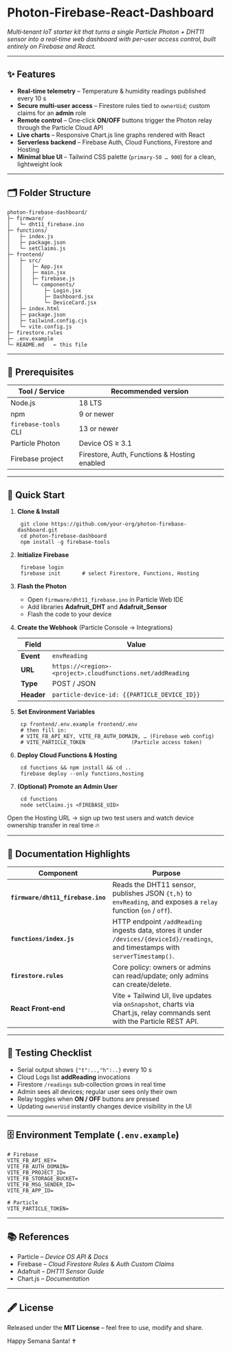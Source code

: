 # Photon‑Firebase‑React‑Dashboard

*Multi‑tenant IoT starter kit that turns a single Particle Photon + DHT11 sensor into a real‑time web dashboard with per‑user access control, built entirely on Firebase and React.*


---

## ✨ Features
- **Real‑time telemetry** – Temperature & humidity readings published every 10 s  
- **Secure multi‑user access** – Firestore rules tied to `ownerUid`; custom claims for an **admin** role  
- **Remote control** – One‑click **ON/OFF** buttons trigger the Photon relay through the Particle Cloud API  
- **Live charts** – Responsive Chart.js line graphs rendered with React  
- **Serverless backend** – Firebase Auth, Cloud Functions, Firestore and Hosting  
- **Minimal blue UI** – Tailwind CSS palette (`primary‑50 … 900`) for a clean, lightweight look  

---

## 🗂 Folder Structure
    photon-firebase-dashboard/
    ├─ firmware/
    │   └─ dht11_firebase.ino
    ├─ functions/
    │   ├─ index.js
    │   ├─ package.json
    │   └─ setClaims.js
    ├─ frontend/
    │   ├─ src/
    │   │   ├─ App.jsx
    │   │   ├─ main.jsx
    │   │   ├─ firebase.js
    │   │   └─ components/
    │   │       ├─ Login.jsx
    │   │       ├─ Dashboard.jsx
    │   │       └─ DeviceCard.jsx
    │   ├─ index.html
    │   ├─ package.json
    │   ├─ tailwind.config.cjs
    │   └─ vite.config.js
    ├─ firestore.rules
    ├─ .env.example
    └─ README.md   ← this file

---

## 🔧 Prerequisites
| Tool / Service | Recommended version |
|----------------|---------------------|
| Node.js        | 18 LTS |
| npm            | 9 or newer |
| `firebase-tools` CLI | 13 or newer |
| Particle Photon | Device OS ≥ 3.1 |
| Firebase project | Firestore, Auth, Functions & Hosting enabled |

---

## 🚀 Quick Start

1. **Clone & Install**

        git clone https://github.com/your-org/photon-firebase-dashboard.git
        cd photon-firebase-dashboard
        npm install -g firebase-tools

2. **Initialize Firebase**

        firebase login
        firebase init       # select Firestore, Functions, Hosting

3. **Flash the Photon**

   - Open `firmware/dht11_firebase.ino` in Particle Web IDE  
   - Add libraries **Adafruit_DHT** and **Adafruit_Sensor**  
   - Flash the code to your device  

4. **Create the Webhook** (Particle Console → Integrations)

   | Field  | Value |
   |--------|-------|
   | **Event** | `envReading` |
   | **URL** | `https://<region>-<project>.cloudfunctions.net/addReading` |
   | **Type** | POST / JSON |
   | **Header** | `particle-device-id: {{PARTICLE_DEVICE_ID}}` |

5. **Set Environment Variables**

        cp frontend/.env.example frontend/.env
        # then fill in:
        # VITE_FB_API_KEY, VITE_FB_AUTH_DOMAIN, … (Firebase web config)
        # VITE_PARTICLE_TOKEN               (Particle access token)

6. **Deploy Cloud Functions & Hosting**

        cd functions && npm install && cd ..
        firebase deploy --only functions,hosting

7. **(Optional) Promote an Admin User**

        cd functions
        node setClaims.js <FIREBASE_UID>

Open the Hosting URL → sign up two test users and watch device ownership transfer in real time 🔥

---

## 📄 Documentation Highlights

| Component | Purpose |
|-----------|---------|
| **`firmware/dht11_firebase.ino`** | Reads the DHT11 sensor, publishes JSON `{t,h}` to `envReading`, and exposes a `relay` function (`on` / `off`). |
| **`functions/index.js`** | HTTP endpoint `/addReading` ingests data, stores it under `/devices/{deviceId}/readings`, and timestamps with `serverTimestamp()`. |
| **`firestore.rules`** | Core policy: owners or admins can read/update; only admins can create/delete. |
| **React Front‑end** | Vite + Tailwind UI, live updates via `onSnapshot`, charts via Chart.js, relay commands sent with the Particle REST API. |

---

## 🧪 Testing Checklist
- Serial output shows `{"t":..,"h":..}` every 10 s  
- Cloud Logs list **addReading** invocations  
- Firestore `/readings` sub‑collection grows in real time  
- Admin sees all devices; regular user sees only their own  
- Relay toggles when **ON / OFF** buttons are pressed  
- Updating `ownerUid` instantly changes device visibility in the UI  

---

## 🗄 Environment Template (`.env.example`)
    # Firebase
    VITE_FB_API_KEY=
    VITE_FB_AUTH_DOMAIN=
    VITE_FB_PROJECT_ID=
    VITE_FB_STORAGE_BUCKET=
    VITE_FB_MSG_SENDER_ID=
    VITE_FB_APP_ID=

    # Particle
    VITE_PARTICLE_TOKEN=

---

## 📚 References
- Particle – *Device OS API & Docs*  
- Firebase – *Cloud Firestore Rules* & *Auth Custom Claims*  
- Adafruit – *DHT11 Sensor Guide*  
- Chart.js – *Documentation*  


---

## 🖋 License
Released under the **MIT License** – feel free to use, modify and share.  

Happy Semana Santa! ✝️
